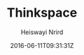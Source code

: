 ---
title: "Thinkspace"
github: https://github.com/heiswayi/thinkspace
demo: https://heiswayi.github.io/thinkspace/
author: Heiswayi Nrird

ssg:
  - Jekyll
cms:
  - No Cms
date: 2016-06-11T09:31:31Z
github_branch: master
description: "Just another minimalist Jekyll theme which designed for technical writing blog."
---